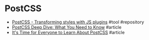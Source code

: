 # PostCSS

- [PostCSS - Transforming styles with JS plugins](https://github.com/postcss/postcss) #tool #repository
- [PostCSS Deep Dive: What You Need to Know](http://webdesign.tutsplus.com/tutorials/postcss-deep-dive-what-you-need-to-know--cms-24535) #article
- [It's Time for Everyone to Learn About PostCSS](http://davidtheclark.com/its-time-for-everyone-to-learn-about-postcss) #article
